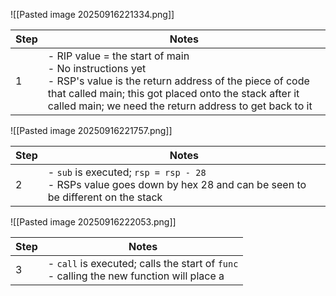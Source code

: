 ![[Pasted image 20250916221334.png]]



| Step | Notes                                                                                                                                                                                                                                        |
| ---- | -------------------------------------------------------------------------------------------------------------------------------------------------------------------------------------------------------------------------------------------- |
| 1    | - RIP value = the start of main<br>- No instructions yet<br>- RSP's value is the return address of the piece of code that called main; this got placed onto the stack after it called main; we need the return address to get back to it<br> |

![[Pasted image 20250916221757.png]]

| Step | Notes                                                                                                                  |
| ---- | ---------------------------------------------------------------------------------------------------------------------- |
| 2    | - `sub` is executed; `rsp = rsp - 28`<br>- RSPs value goes down by hex 28 and can be seen to be different on the stack |

![[Pasted image 20250916222053.png]]

| Step | Notes                                                                                        |
| ---- | -------------------------------------------------------------------------------------------- |
| 3    | - `call` is executed; calls the start of `func`<br>-  calling the new function will place a  |